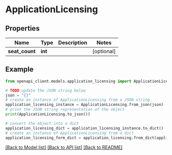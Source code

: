 # ApplicationLicensing


## Properties

Name | Type | Description | Notes
------------ | ------------- | ------------- | -------------
**seat_count** | **int** |  | [optional] 

## Example

```python
from openapi_client.models.application_licensing import ApplicationLicensing

# TODO update the JSON string below
json = "{}"
# create an instance of ApplicationLicensing from a JSON string
application_licensing_instance = ApplicationLicensing.from_json(json)
# print the JSON string representation of the object
print(ApplicationLicensing.to_json())

# convert the object into a dict
application_licensing_dict = application_licensing_instance.to_dict()
# create an instance of ApplicationLicensing from a dict
application_licensing_form_dict = application_licensing.from_dict(application_licensing_dict)
```
[[Back to Model list]](../README.md#documentation-for-models) [[Back to API list]](../README.md#documentation-for-api-endpoints) [[Back to README]](../README.md)


